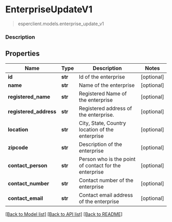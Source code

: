 # EnterpriseUpdateV1
> esperclient.models.enterprise_update_v1

### Description

## Properties
Name | Type | Description | Notes
------------ | ------------- | ------------- | -------------
**id** | **str** | Id of the enterprise | [optional] 
**name** | **str** | Name of the enterprise | [optional] 
**registered_name** | **str** | Registered Name of the enterprise | [optional] 
**registered_address** | **str** | Registered address of the enterprise. | [optional] 
**location** | **str** | City, State, Country location of the enterprise | [optional] 
**zipcode** | **str** | Description of the enterprise | [optional] 
**contact_person** | **str** | Person who is the point of contact for the enterprise | [optional] 
**contact_number** | **str** | Contact number of the enterprise | [optional] 
**contact_email** | **str** | Contact email address of the enterprise | [optional] 

[[Back to Model list]](../README.md#documentation-for-models) [[Back to API list]](../README.md#documentation-for-api-endpoints) [[Back to README]](../README.md)


